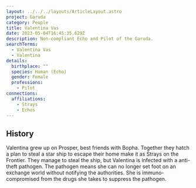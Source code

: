 ```yaml
---
layout: ../../../layouts/ArticleLayout.astro
project: Garuda
category: People
title: Valentina Vas
date: 2023-05-04T16:45:35.629Z
description: Non-compliant Echo and Pilot of the Garuda.
searchTerms:
  - Valentina Vas
  - Valentina
details:
  birthplace: ""
  species: Human (Echo)
  gender: Female
  professions:
    - Pilot
connections:
  affiliations:
    - Strays
    - Echos
---
```

## History

V﻿alentina grew up on Prosper, best friends with Bopha. Together they hatch a plan to steal a star ship to escape their home make it as Strays on the Frontier. They manage to steal the ship, but Valentina is infected with a anti-theft pathogen. The pathogen means she can no longer set foot on an exchange world without notifying the authorities. She is immuno-compromised from the drugs she takes to suppress the pathogen.
